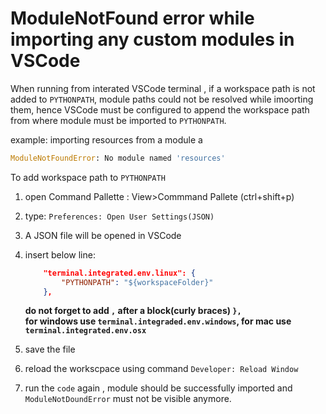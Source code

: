 # ModuleNotFound error while importing any custom modules in VSCode  

When running from interated VSCode terminal , if a workspace path is not added to `PYTHONPATH`, module paths could not be resolved while imoorting them, hence VSCode must be configured to append the workspace path from where module must be imported to `PYTHONPATH`.

example: importing resources from a module a

```python
ModuleNotFoundError: No module named 'resources'
```

To add workspace path to `PYTHONPATH`

1. open Command Pallette : View>Commmand Pallete (ctrl+shift+p)
2. type: `Preferences: Open User Settings(JSON)`
3. A JSON file will be opened in VSCode
4. insert below line:

    ```JSON
        "terminal.integrated.env.linux": {
            "PYTHONPATH": "${workspaceFolder}"
        },
    ```

    **do not forget to add `,` after a block(curly braces) `},`**  
    **for windows use `terminal.integraded.env.windows`, for mac use `terminal.integrated.env.osx`**
5. save the file
6. reload the workscpace using command `Developer: Reload Window`
7. run the `code` again , module should be successfully imported and `ModuleNotDoundError` must not be visible anymore.
